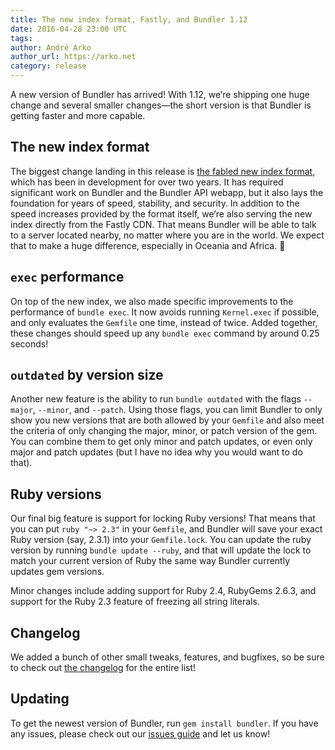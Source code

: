```yaml
---
title: The new index format, Fastly, and Bundler 1.12
date: 2016-04-28 23:00 UTC
tags:
author: André Arko
author_url: https://arko.net
category: release
---
```


A new version of Bundler has arrived! With 1.12, we’re shipping one huge change and several smaller changes—the short version is that Bundler is getting faster and more capable.

## The new index format

The biggest change landing in this release is [the fabled new index format](http://andre.arko.net/2014/03/28/the-new-rubygems-index-format/), which has been in development for over two years. It has required significant work on Bundler and the Bundler API webapp, but it also lays the foundation for years of speed, stability, and security. In addition to the speed increases provided by the format itself, we’re also serving the new index directly from the Fastly CDN. That means Bundler will be able to talk to a server located nearby, no matter where you are in the world. We expect that to make a huge difference, especially in Oceania and Africa. 🎉

## `exec` performance

On top of the new index, we also made specific improvements to the performance of `bundle exec`. It now avoids running `Kernel.exec` if possible, and only evaluates the `Gemfile` one time, instead of twice. Added together, these changes should speed up any `bundle exec` command by around 0.25 seconds!

## `outdated` by version size

Another new feature is the ability to run `bundle outdated` with the flags `--major`, `--minor`, and `--patch`. Using those flags, you can limit Bundler to only show you new versions that are both allowed by your `Gemfile` and also meet the criteria of only changing the major, minor, or patch version of the gem. You can combine them to get only minor and patch updates, or even only major and patch updates (but I have no idea why you would want to do that).

## Ruby versions

Our final big feature is support for locking Ruby versions! That means that you can put `ruby "~> 2.3"` in your `Gemfile`, and Bundler will save your exact Ruby version (say, 2.3.1) into your `Gemfile.lock`. You can update the ruby version by running `bundle update --ruby`, and that will update the lock to match your current version of Ruby the same way Bundler currently updates gem versions.

Minor changes include adding support for Ruby 2.4, RubyGems 2.6.3, and support for the Ruby 2.3 feature of freezing all string literals.

## Changelog

We added a bunch of other small tweaks, features, and bugfixes, so be sure to check out [the changelog](https://github.com/bundler/bundler/blob/master/CHANGELOG.md) for the entire list!

## Updating

To get the newest version of Bundler, run `gem install bundler`. If you have any issues, please check out our [issues guide](https://github.com/bundler/bundler/blob/master/doc/contributing/ISSUES.md) and let us know!
